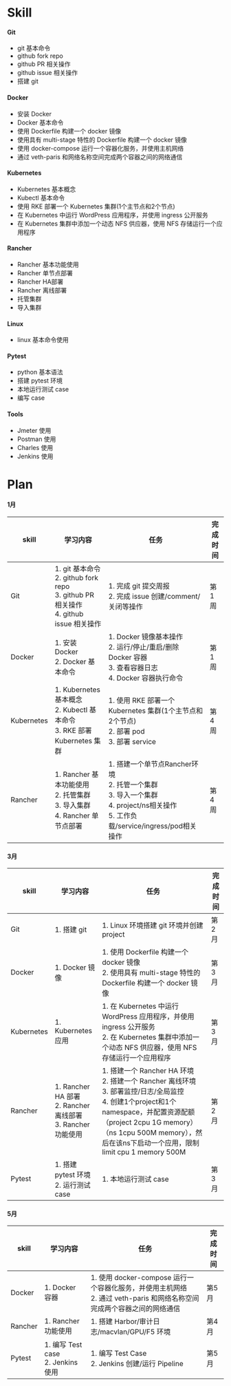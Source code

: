 # Skill

#### Git
- git 基本命令
- github fork repo
- github PR 相关操作
- github issue 相关操作
- 搭建 git

#### Docker
- 安装 Docker
- Docker 基本命令
- 使用 Dockerfile 构建一个 docker 镜像
- 使用具有 multi-stage 特性的 Dockerfile 构建一个 docker 镜像
- 使用 docker-compose 运行一个容器化服务，并使用主机网络
- 通过 veth-paris 和网络名称空间完成两个容器之间的网络通信

#### Kubernetes

- Kubernetes 基本概念
- Kubectl 基本命令
- 使用 RKE 部署一个 Kubernetes 集群(1个主节点和2个节点)
- 在 Kubernetes 中运行 WordPress 应用程序，并使用 ingress 公开服务
- 在 Kubernetes 集群中添加一个动态 NFS 供应器，使用 NFS 存储运行一个应用程序

#### Rancher
- Rancher 基本功能使用
- Rancher 单节点部署
- Rancher HA部署
- Rancher 离线部署
- 托管集群
- 导入集群

#### Linux
- linux 基本命令使用

#### Pytest
- python 基本语法
- 搭建 pytest 环境
- 本地运行测试 case
- 编写 case

#### Tools
- Jmeter 使用
- Postman 使用
- Charles 使用
- Jenkins 使用

# Plan
#### 1月
skill | 学习内容 | 任务 | 完成时间
-- | -- | -- | --
Git | 1. git 基本命令 </br> 2. github fork repo </br> 3. github PR 相关操作 </br> 4. github issue 相关操作 | 1. 完成 git 提交周报 </br>2. 完成 issue 创建/comment/关闭等操作 | 第1周
Docker | 1. 安装 Docker </br> 2. Docker 基本命令 | 1. Docker 镜像基本操作 </br> 2. 运行/停止/重启/删除 Docker 容器 </br> 3. 查看容器日志 </br> 4. Docker 容器执行命令 | 第1周
Kubernetes | 1. Kubernetes 基本概念 </br> 2. Kubectl 基本命令 </br> 3. RKE 部署 Kubernetes 集群| 1. 使用 RKE 部署一个 Kubernetes 集群(1个主节点和2个节点) </br> 2. 部署 pod </br> 3. 部署 service | 第4周
Rancher | 1. Rancher 基本功能使用 </br> 2. 托管集群 </br> 3. 导入集群 </br> 4. Rancher 单节点部署| 1. 搭建一个单节点Rancher环境 </br> 2. 托管一个集群 </br> 3. 导入一个集群 </br> 4. project/ns相关操作 </br> 5. 工作负载/service/ingress/pod相关操作 | 第4周

#### 3月
skill | 学习内容 | 任务 | 完成时间
-- | -- | -- | --
Git | 1. 搭建 git | 1. Linux 环境搭建 git 环境并创建 project | 第2月
Docker | 1. Docker 镜像 | 1. 使用 Dockerfile 构建一个 docker 镜像 </br> 2. 使用具有 multi-stage 特性的 Dockerfile 构建一个 docker 镜像 | 第3月
Kubernetes | 1. Kubernetes 应用 | 1. 在 Kubernetes 中运行 WordPress 应用程序，并使用 ingress 公开服务 </br> 2. 在 Kubernetes 集群中添加一个动态 NFS 供应器，使用 NFS 存储运行一个应用程序 | 第3月
Rancher | 1. Rancher HA 部署 </br> 2. Rancher 离线部署 </br> 3. Rancher 功能使用| 1. 搭建一个 Rancher HA 环境 </br> 2. 搭建一个 Rancher 离线环境 </br> 3. 部署监控/日志/全局监控 </br> 4. 创建1个project和1个namespace，并配置资源配额（project 2cpu 1G memory）（ns 1cpu 500M memory），然后在该ns下启动一个应用，限制 limit cpu 1 memory 500M | 第2月
Pytest | 1. 搭建 pytest 环境 </br> 2. 运行测试 case | 1. 本地运行测试 case | 第3月

#### 5月
skill | 学习内容 | 任务 | 完成时间
-- | -- | -- | --
Docker | 1. Docker 容器 | 1. 使用 docker-compose 运行一个容器化服务，并使用主机网络 </br> 2. 通过 veth-paris 和网络名称空间完成两个容器之间的网络通信 | 第5月
Rancher | 1. Rancher 功能使用 | 1. 搭建 Harbor/审计日志/macvlan/GPU/F5 环境 | 第4月
Pytest | 1. 编写 Test case </br> 2. Jenkins 使用 | 1. 编写 Test Case </br> 2. Jenkins 创建/运行 Pipeline | 第5月
